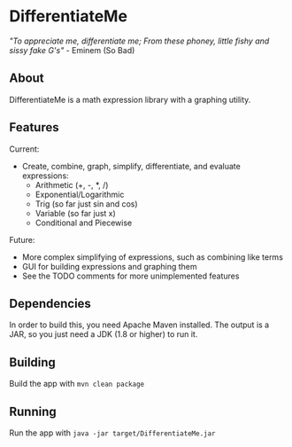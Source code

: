 DifferentiateMe
===

_"To appreciate me, differentiate me; From these phoney, little fishy and sissy fake G's"_ - Eminem (So Bad)

About
---
DifferentiateMe is a math expression library with a graphing utility.

Features
---
Current:
- Create, combine, graph, simplify, differentiate, and evaluate expressions:
  - Arithmetic (+, -, &ast;, /)
  - Exponential/Logarithmic
  - Trig (so far just sin and cos)
  - Variable (so far just x)
  - Conditional and Piecewise

Future:
- More complex simplifying of expressions, such as combining like terms
- GUI for building expressions and graphing them
- See the TODO comments for more unimplemented features

Dependencies
---
In order to build this, you need Apache Maven installed.
The output is a JAR, so you just need a JDK (1.8 or higher) to run it.

Building
---
Build the app with `mvn clean package`

Running
---
Run the app with `java -jar target/DifferentiateMe.jar`

